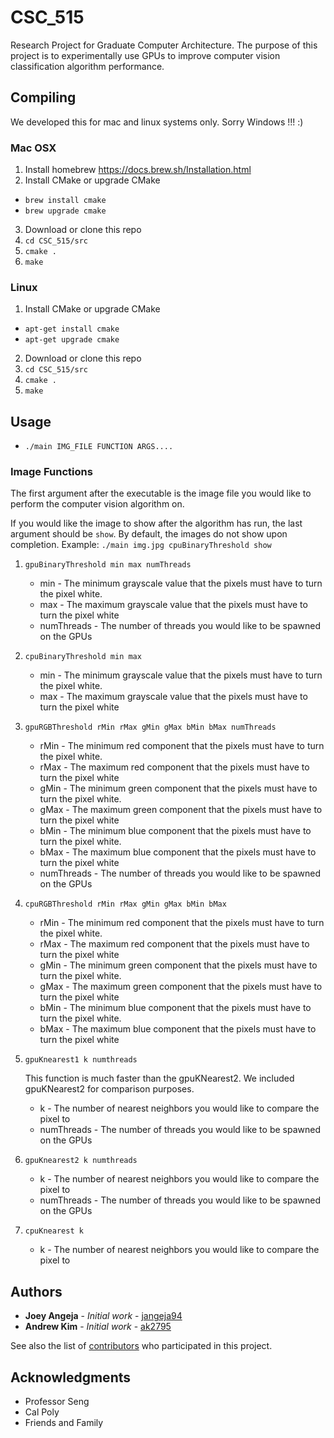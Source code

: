 # CSC_515
Research Project for Graduate Computer Architecture. The purpose of this project is to experimentally use GPUs to improve computer vision classification algorithm performance.

## Compiling

We developed this for mac and linux systems only. Sorry Windows !!! :)

### Mac OSX
1. Install homebrew
  https://docs.brew.sh/Installation.html
2. Install CMake or upgrade CMake
  * ```brew install cmake```
  * ```brew upgrade cmake```
3. Download or clone this repo
4. ```cd CSC_515/src```
5. ```cmake .```
6. ```make```

### Linux
1. Install CMake or upgrade CMake
  * ```apt-get install cmake```
  * ```apt-get upgrade cmake```
2. Download or clone this repo
3. ```cd CSC_515/src```
4. ```cmake .```
5. ```make```


## Usage

* ```./main IMG_FILE FUNCTION ARGS....```

### Image Functions
The first argument after the executable is the image file you would like to
perform the computer vision algorithm on.


If you would like the image to show after the algorithm has run, the last
argument should be ```show```. By default, the images do not show upon
completion. Example: ```./main img.jpg cpuBinaryThreshold show```


1. ```gpuBinaryThreshold min max numThreads```
    * min - The minimum grayscale value that the pixels must have to turn the
    pixel white.
    * max - The maximum grayscale value that the pixels must have to turn the
    pixel white
    * numThreads - The number of threads you would like to be spawned on the GPUs


2. ```cpuBinaryThreshold min max```
    * min - The minimum grayscale value that the pixels must have to turn the
    pixel white.
    * max - The maximum grayscale value that the pixels must have to turn the
    pixel white


3. ```gpuRGBThreshold rMin rMax gMin gMax bMin bMax numThreads```
    * rMin - The minimum red component that the pixels must have to turn the
    pixel white.
    * rMax - The maximum red component that the pixels must have to turn the
    pixel white
    * gMin - The minimum green component that the pixels must have to turn the
    pixel white.
    * gMax - The maximum green component that the pixels must have to turn the
    pixel white
    * bMin - The minimum blue component that the pixels must have to turn the
    pixel white.
    * bMax - The maximum blue component that the pixels must have to turn the
    pixel white
    * numThreads - The number of threads you would like to be spawned on the GPUs


4. ```cpuRGBThreshold rMin rMax gMin gMax bMin bMax```
    * rMin - The minimum red component that the pixels must have to turn the
      pixel white.
    * rMax - The maximum red component that the pixels must have to turn the
      pixel white
    * gMin - The minimum green component that the pixels must have to turn the
      pixel white.
    * gMax - The maximum green component that the pixels must have to turn the
      pixel white
    * bMin - The minimum blue component that the pixels must have to turn the
      pixel white.
    * bMax - The maximum blue component that the pixels must have to turn the
      pixel white


5. ```gpuKnearest1 k numthreads```


    This function is much faster than the gpuKNearest2. We included gpuKNearest2
    for comparison purposes.
    * k - The number of nearest neighbors you would like to compare the pixel to
    * numThreads - The number of threads you would like to be spawned on the GPUs

5. ```gpuKnearest2 k numthreads```
    * k - The number of nearest neighbors you would like to compare the pixel to
    * numThreads - The number of threads you would like to be spawned on the GPUs

5. ```cpuKnearest k```
    * k - The number of nearest neighbors you would like to compare the pixel to


## Authors

* **Joey Angeja** - *Initial work* - [jangeja94](https://github.com/jangeja94)
* **Andrew Kim** - *Initial work* - [ak2795](https://github.com/ak2795)

See also the list of [contributors](https://github.com/jangeja94/SqliteCaching/contributors) who participated in this project.

## Acknowledgments

* Professor Seng
* Cal Poly
* Friends and Family
